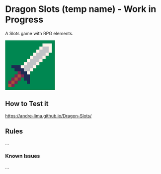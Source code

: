 # Dragon Slots (temp name) - Work in Progress

A Slots game with RPG elements.

[![Sword](https://github.com/andre-lima/Dragon-Slots/blob/master/images/sword.png?raw=true)](#)

## How to Test it
https://andre-lima.github.io/Dragon-Slots/

## Rules
...


### Known Issues
...
